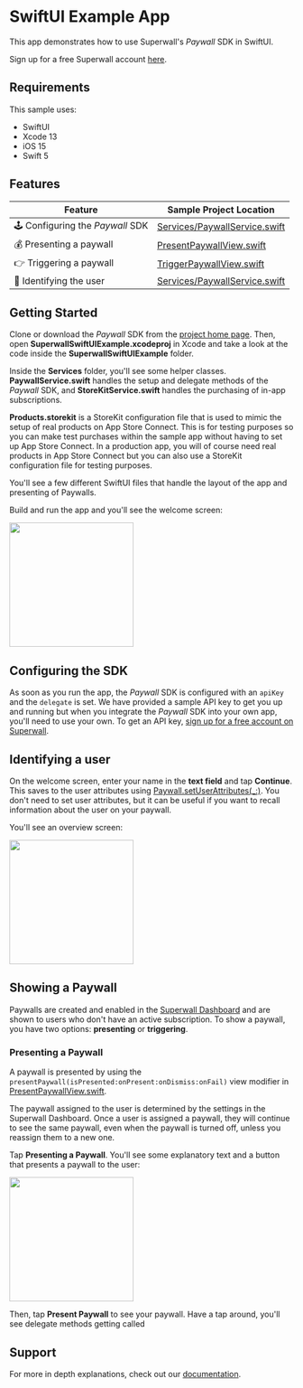 # SwiftUI Example App

This app demonstrates how to use Superwall's *Paywall* SDK in SwiftUI. 

Sign up for a free Superwall account [here](https://superwall.com).


## Requirements

This sample uses:

- SwiftUI
- Xcode 13
- iOS 15
- Swift 5

## Features

| Feature                             | Sample Project Location                   |
| ----------------------------------- | ----------------------------------------- |
| 🕹 Configuring the *Paywall* SDK    | [Services/PaywallService.swift](SuperwallSwiftUIExample/SuperwallSwiftUIExample/Services/PaywallService.swift#L20) |
| 💰 Presenting a paywall             | [PresentPaywallView.swift](SuperwallSwiftUIExample/SuperwallSwiftUIExample/PresentPaywallView.swift#L36) |
| 👉 Triggering a paywall             | [TriggerPaywallView.swift](SuperwallSwiftUIExample/SuperwallSwiftUIExample/TriggerPaywallView.swift#L38) |
| 👥 Identifying the user             | [Services/PaywallService.swift](SuperwallSwiftUIExample/SuperwallSwiftUIExample/Services/PaywallService.swift#L31) |

## Getting Started

Clone or download the *Paywall* SDK from the [project home page](https://github.com/superwall-me/paywall-ios). Then, open **SuperwallSwiftUIExample.xcodeproj** in Xcode and take a look at the code inside the **SuperwallSwiftUIExample** folder.

Inside the **Services** folder, you'll see some helper classes. **PaywallService.swift** handles the setup and delegate methods of the *Paywall* SDK, and **StoreKitService.swift** handles the purchasing of in-app subscriptions.

**Products.storekit** is a StoreKit configuration file that is used to mimic the setup of real products on App Store Connect. This is for testing purposes so you can make test purchases within the sample app without having to set up App Store Connect. In a production app, you will of course need real products in App Store Connect but you can also use a StoreKit configuration file for testing purposes.

You'll see a few different SwiftUI files that handle the layout of the app and presenting of Paywalls.

Build and run the app and you'll see the welcome screen:

<img src="https://imgur.com/a/fjYwN4l" width="220px" />

## Configuring the SDK

As soon as you run the app, the *Paywall* SDK is configured with an `apiKey` and the `delegate` is set. We have provided a sample API key to get you up and running but when you integrate the *Paywall* SDK into your own app, you'll need to use your own. To get an API key, [sign up for a free account on Superwall](https://superwall.com).

## Identifying a user

On the welcome screen, enter your name in the **text field** and tap **Continue**. This saves to the user attributes using   [Paywall.setUserAttributes(_:)](SuperwallSwiftUIExample/SuperwallSwiftUIExample/Services/PaywallService.swift#L31). You don't need to set user attributes, but it can be useful if you want to recall information about the user on your paywall.

You'll see an overview screen:

<img src="https://imgur.com/a/igdmaLC" width="220px" />

## Showing a Paywall

Paywalls are created and enabled in the [Superwall Dashboard](https://superwall.com/dashboard) and are shown to users who don't have an active subscription. To show a paywall, you have two options: **presenting** or **triggering**.

### Presenting a Paywall 

A paywall is presented by using the `presentPaywall(isPresented:onPresent:onDismiss:onFail)` view modifier in [PresentPaywallView.swift](SuperwallSwiftUIExample/SuperwallSwiftUIExample/PresentPaywallView.swift#L36). 

The paywall assigned to the user is determined by the settings in the Superwall Dashboard. Once a user is assigned a paywall, they will continue to see the same paywall, even when the paywall is turned off, unless you reassign them to a new one.

Tap **Presenting a Paywall**. You'll see some explanatory text and a button that presents a paywall to the user:

<img src="https://imgur.com/a/43X5ygL" width="220px" />

Then, tap **Present Paywall** to see your paywall. Have a tap around, you'll see delegate methods getting called



## Support

For more in depth explanations, check out our [documentation](https://docs.superwall.com).
